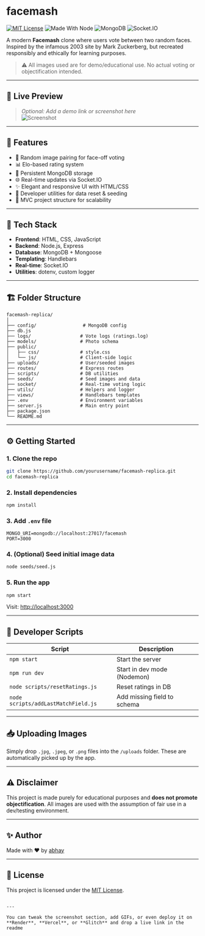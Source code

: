 # facemash
 
[![MIT License](https://img.shields.io/badge/License-MIT-green.svg)](LICENSE)
![Made With Node](https://img.shields.io/badge/Backend-Node.js-blue)
![MongoDB](https://img.shields.io/badge/Database-MongoDB-brightgreen)
![Socket.IO](https://img.shields.io/badge/Real--time-Socket.IO-purple)

A modern **Facemash** clone where users vote between two random faces. Inspired by the infamous 2003 site by Mark Zuckerberg, but recreated responsibly and ethically for learning purposes.

> ⚠️ All images used are for demo/educational use. No actual voting or objectification intended.

---

## 📸 Live Preview

> _Optional: Add a demo link or screenshot here_  
> ![Screenshot](public/assets/screenshot.png)

---

## 🚀 Features

- 🎯 Random image pairing for face-off voting
- 📊 Elo-based rating system
- 💾 Persistent MongoDB storage
- 🌐 Real-time updates via Socket.IO
- ✨ Elegant and responsive UI with HTML/CSS
- 🧰 Developer utilities for data reset & seeding
- 📂 MVC project structure for scalability

---

## 🧰 Tech Stack

- **Frontend**: HTML, CSS, JavaScript
- **Backend**: Node.js, Express
- **Database**: MongoDB + Mongoose
- **Templating**: Handlebars
- **Real-time**: Socket.IO
- **Utilities**: dotenv, custom logger

---

## 🏗️ Folder Structure

```
facemash-replica/
│
├── config/                 # MongoDB config
├── db.js
├── logs/                  # Vote logs (ratings.log)
├── models/                # Photo schema
├── public/
│   ├── css/               # style.css
│   └── js/                # Client-side logic
├── uploads/               # User/seeded images
├── routes/                # Express routes
├── scripts/               # DB utilities
├── seeds/                 # Seed images and data
├── socket/                # Real-time voting logic
├── utils/                 # Helpers and logger
├── views/                 # Handlebars templates
├── .env                   # Environment variables
├── server.js              # Main entry point
├── package.json
└── README.md
```

---

## ⚙️ Getting Started

### 1. Clone the repo

```bash
git clone https://github.com/yourusername/facemash-replica.git
cd facemash-replica
```

### 2. Install dependencies

```bash
npm install
```

### 3. Add `.env` file

```env
MONGO_URI=mongodb://localhost:27017/facemash
PORT=3000
```

### 4. (Optional) Seed initial image data

```bash
node seeds/seed.js
```

### 5. Run the app

```bash
npm start
```

Visit: [http://localhost:3000](http://localhost:3000)

---

## 🧪 Developer Scripts

| Script                     | Description                        |
|---------------------------|------------------------------------|
| `npm start`               | Start the server                   |
| `npm run dev`             | Start in dev mode (Nodemon)        |
| `node scripts/resetRatings.js`      | Reset ratings in DB        |
| `node scripts/addLastMatchField.js` | Add missing field to schema |

---

## 📥 Uploading Images

Simply drop `.jpg`, `.jpeg`, or `.png` files into the `/uploads` folder. These are automatically picked up by the app.

---

## ⚠️ Disclaimer

This project is made purely for educational purposes and **does not promote objectification**. All images are used with the assumption of fair use in a dev/testing environment.

---

## ✨ Author

Made with ❤️ by [abhay](https://github.com/erraabhay)

---

## 📜 License

This project is licensed under the [MIT License](LICENSE).
```

---

You can tweak the screenshot section, add GIFs, or even deploy it on **Render**, **Vercel**, or **Glitch** and drop a live link in the readme
